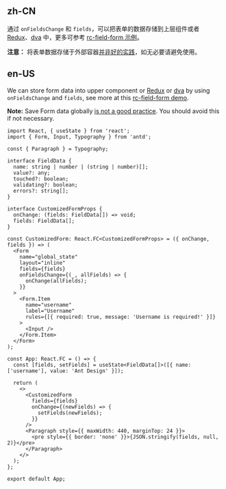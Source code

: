 ## zh-CN

通过 `onFieldsChange` 和 `fields`，可以把表单的数据存储到上层组件或者 [Redux](https://github.com/reactjs/redux)、[dva](https://github.com/dvajs/dva) 中，更多可参考 [rc-field-form 示例](https://rc-field-form.react-component.now.sh/?selectedKind=rc-field-form&selectedStory=StateForm-redux&full=0&addons=1&stories=1&panelRight=0&addonPanel=storybook%2Factions%2Factions-panel)。

**注意：** 将表单数据存储于外部容器[并非好的实践](https://github.com/reduxjs/redux/issues/1287#issuecomment-175351978)，如无必要请避免使用。

## en-US

We can store form data into upper component or [Redux](https://github.com/reactjs/redux) or [dva](https://github.com/dvajs/dva) by using `onFieldsChange` and `fields`, see more at this [rc-field-form demo](https://rc-field-form.react-component.now.sh/?selectedKind=rc-field-form&selectedStory=StateForm-redux&full=0&addons=1&stories=1&panelRight=0&addonPanel=storybook%2Factions%2Factions-panel).

**Note:** Save Form data globally [is not a good practice](https://github.com/reduxjs/redux/issues/1287#issuecomment-175351978). You should avoid this if not necessary.
```tsx
import React, { useState } from 'react';
import { Form, Input, Typography } from 'antd';

const { Paragraph } = Typography;

interface FieldData {
  name: string | number | (string | number)[];
  value?: any;
  touched?: boolean;
  validating?: boolean;
  errors?: string[];
}

interface CustomizedFormProps {
  onChange: (fields: FieldData[]) => void;
  fields: FieldData[];
}

const CustomizedForm: React.FC<CustomizedFormProps> = ({ onChange, fields }) => (
  <Form
    name="global_state"
    layout="inline"
    fields={fields}
    onFieldsChange={(_, allFields) => {
      onChange(allFields);
    }}
  >
    <Form.Item
      name="username"
      label="Username"
      rules={[{ required: true, message: 'Username is required!' }]}
    >
      <Input />
    </Form.Item>
  </Form>
);

const App: React.FC = () => {
  const [fields, setFields] = useState<FieldData[]>([{ name: ['username'], value: 'Ant Design' }]);

  return (
    <>
      <CustomizedForm
        fields={fields}
        onChange={(newFields) => {
          setFields(newFields);
        }}
      />
      <Paragraph style={{ maxWidth: 440, marginTop: 24 }}>
        <pre style={{ border: 'none' }}>{JSON.stringify(fields, null, 2)}</pre>
      </Paragraph>
    </>
  );
};

export default App;
```

